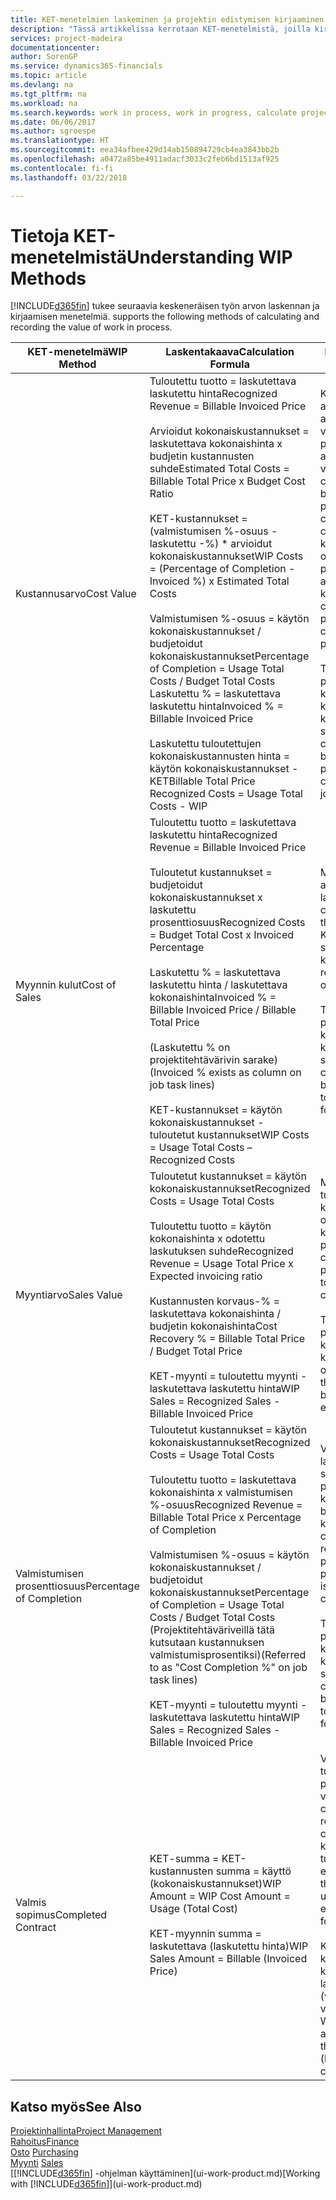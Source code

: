 ```yaml
---
title: KET-menetelmien laskeminen ja projektin edistymisen kirjaaminen| Microsoft Docs
description: "Tässä artikkelissa kerrotaan KET-menetelmistä, joilla kirjataan, seurataan ja lasketaan keskeneräisen projektien rahoitustietoja."
services: project-madeira
documentationcenter: 
author: SorenGP
ms.service: dynamics365-financials
ms.topic: article
ms.devlang: na
ms.tgt_pltfrm: na
ms.workload: na
ms.search.keywords: work in process, work in progress, calculate project WIP
ms.date: 06/06/2017
ms.author: sgroespe
ms.translationtype: HT
ms.sourcegitcommit: eea34afbee429d14ab150894729cb4ea3843bb2b
ms.openlocfilehash: a0472a85be4911adacf3033c2feb6bd1513af925
ms.contentlocale: fi-fi
ms.lasthandoff: 03/22/2018

---
```

# <a name="understanding-wip-methods"></a><span data-ttu-id="60aa3-103">Tietoja KET-menetelmistä</span><span class="sxs-lookup"><span data-stu-id="60aa3-103">Understanding WIP Methods</span></span>
[!INCLUDE[d365fin](includes/d365fin_md.md)]<span data-ttu-id="60aa3-104"> tukee seuraavia keskeneräisen työn arvon laskennan ja kirjaamisen menetelmiä.</span><span class="sxs-lookup"><span data-stu-id="60aa3-104"> supports the following methods of calculating and recording the value of work in process.</span></span>

| <span data-ttu-id="60aa3-105">KET-menetelmä</span><span class="sxs-lookup"><span data-stu-id="60aa3-105">WIP Method</span></span> | <span data-ttu-id="60aa3-106">Laskentakaava</span><span class="sxs-lookup"><span data-stu-id="60aa3-106">Calculation Formula</span></span> | <span data-ttu-id="60aa3-107">Laskennan kuvaus</span><span class="sxs-lookup"><span data-stu-id="60aa3-107">Calculation Description</span></span> |
| --- | --- | --- |
| <span data-ttu-id="60aa3-108">Kustannusarvo</span><span class="sxs-lookup"><span data-stu-id="60aa3-108">Cost Value</span></span> |<span data-ttu-id="60aa3-109">Tuloutettu tuotto = laskutettava laskutettu hinta</span><span class="sxs-lookup"><span data-stu-id="60aa3-109">Recognized Revenue = Billable Invoiced Price</span></span><br /><br /> <span data-ttu-id="60aa3-110">Arvioidut kokonaiskustannukset = laskutettava kokonaishinta x budjetin kustannusten suhde</span><span class="sxs-lookup"><span data-stu-id="60aa3-110">Estimated Total Costs = Billable Total Price x Budget Cost Ratio</span></span><br /><br /> <span data-ttu-id="60aa3-111">KET-kustannukset = (valmistumisen %-osuus - laskutettu -%) \* arvioidut kokonaiskustannukset</span><span class="sxs-lookup"><span data-stu-id="60aa3-111">WIP Costs = (Percentage of Completion - Invoiced %) x Estimated Total Costs</span></span><br /><br /> <span data-ttu-id="60aa3-112">Valmistumisen %-osuus = käytön kokonaiskustannukset / budjetoidut kokonaiskustannukset</span><span class="sxs-lookup"><span data-stu-id="60aa3-112">Percentage of Completion = Usage Total Costs / Budget Total Costs</span></span><br /> <span data-ttu-id="60aa3-113">Laskutettu % = laskutettava laskutettu hinta</span><span class="sxs-lookup"><span data-stu-id="60aa3-113">Invoiced % = Billable Invoiced Price</span></span><br /><br /> <span data-ttu-id="60aa3-114">Laskutettu tuloutettujen kokonaiskustannusten hinta = käytön kokonaiskustannukset - KET</span><span class="sxs-lookup"><span data-stu-id="60aa3-114">Billable Total Price Recognized Costs = Usage Total Costs - WIP</span></span> |<span data-ttu-id="60aa3-115">Kustannusarvon laskelmat aloitetaan laskemalla tuotettujen arvo. Se tehdään ottamalla osa valmistumisen prosenttiosuuteen perustuvista arvioiduista kustannuksista.</span><span class="sxs-lookup"><span data-stu-id="60aa3-115">Cost value calculations start by calculating the value of what has been provided by taking a proportion of the estimated total costs based on percentage of completion.</span></span> <span data-ttu-id="60aa3-116">Laskutetut kustannukset vähennetään ottamalla osa laskutettuun prosenttiin perustuvista arvioiduista kokonaiskustannuksista.</span><span class="sxs-lookup"><span data-stu-id="60aa3-116">Invoiced costs are subtracted by taking a proportion of the estimated total costs based on the invoiced percentage.</span></span><br /><br /> <span data-ttu-id="60aa3-117">Tämä laskenta vaatii, että koko projektin laskutettava kokonaishinta, budjetoitu kokonaishinta ja budjetoidut kokonaiskustannukset on syötettävä oikein.</span><span class="sxs-lookup"><span data-stu-id="60aa3-117">This calculation requires that the billable total price, budget total price, and budget total costs be correctly entered for the whole job.</span></span> |
| <span data-ttu-id="60aa3-118">Myynnin kulut</span><span class="sxs-lookup"><span data-stu-id="60aa3-118">Cost of Sales</span></span> |<span data-ttu-id="60aa3-119">Tuloutettu tuotto = laskutettava laskutettu hinta</span><span class="sxs-lookup"><span data-stu-id="60aa3-119">Recognized Revenue = Billable Invoiced Price</span></span><br /><br /> <span data-ttu-id="60aa3-120">Tuloutetut kustannukset = budjetoidut kokonaiskustannukset x laskutettu prosenttiosuus</span><span class="sxs-lookup"><span data-stu-id="60aa3-120">Recognized Costs = Budget Total Cost x Invoiced Percentage</span></span><br /><br /> <span data-ttu-id="60aa3-121">Laskutettu % = laskutettava laskutettu hinta / laskutettava kokonaishinta</span><span class="sxs-lookup"><span data-stu-id="60aa3-121">Invoiced % = Billable Invoiced Price / Billable Total Price</span></span><br /><br /> <span data-ttu-id="60aa3-122">(Laskutettu % on projektitehtävärivin sarake)</span><span class="sxs-lookup"><span data-stu-id="60aa3-122">(Invoiced % exists as column on job task lines)</span></span><br /><br /> <span data-ttu-id="60aa3-123">KET-kustannukset = käytön kokonaiskustannukset - tuloutetut kustannukset</span><span class="sxs-lookup"><span data-stu-id="60aa3-123">WIP Costs = Usage Total Costs – Recognized Costs</span></span> |<span data-ttu-id="60aa3-124">Myynnin kulujen laskeminen alkaa tuloutettujen kustannusten laskemisella.</span><span class="sxs-lookup"><span data-stu-id="60aa3-124">Cost of sales calculations begin by calculating the recognized costs.</span></span> <span data-ttu-id="60aa3-125">Kustannukset tuloutetaan suhteessa budjetin kokonaiskustannuksiin.</span><span class="sxs-lookup"><span data-stu-id="60aa3-125">Costs are recognized proportionally based on budget total costs.</span></span><br /><br /> <span data-ttu-id="60aa3-126">Tämä laskenta vaatii, että koko projektin laskutettava kokonaishinta ja budjetin kokonaiskustannukset on syötettävä oikein.</span><span class="sxs-lookup"><span data-stu-id="60aa3-126">This calculation requires that the billable total price and budget total costs be correctly entered for the whole job.</span></span> |
| <span data-ttu-id="60aa3-127">Myyntiarvo</span><span class="sxs-lookup"><span data-stu-id="60aa3-127">Sales Value</span></span> |<span data-ttu-id="60aa3-128">Tuloutetut kustannukset = käytön kokonaiskustannukset</span><span class="sxs-lookup"><span data-stu-id="60aa3-128">Recognized Costs = Usage Total Costs</span></span><br /><br /> <span data-ttu-id="60aa3-129">Tuloutettu tuotto = käytön kokonaishinta x odotettu laskutuksen suhde</span><span class="sxs-lookup"><span data-stu-id="60aa3-129">Recognized Revenue = Usage Total Price x Expected invoicing ratio</span></span><br /><br /> <span data-ttu-id="60aa3-130">Kustannusten korvaus-% = laskutettava kokonaishinta / budjetin kokonaishinta</span><span class="sxs-lookup"><span data-stu-id="60aa3-130">Cost Recovery % = Billable Total Price / Budget Total Price</span></span><br /><br /> <span data-ttu-id="60aa3-131">KET-myynti = tuloutettu myynti - laskutettava laskutettu hinta</span><span class="sxs-lookup"><span data-stu-id="60aa3-131">WIP Sales = Recognized Sales - Billable Invoiced Price</span></span> |<span data-ttu-id="60aa3-132">Myyntiarvon laskelmat tulouttavat tuoton suhteessa käytön kokonaiskustannuksiin ja odotettuihin kustannuksiin korvaussuhteen perusteella.</span><span class="sxs-lookup"><span data-stu-id="60aa3-132">Sales value calculations recognize revenue proportionally based on usage total costs and the expected cost recovery ratio.</span></span><br /><br /> <span data-ttu-id="60aa3-133">Tämä laskenta vaatii, että koko projektin laskutettava kokonaishinta ja budjetin kokonaishinta on syötettävä oikein.</span><span class="sxs-lookup"><span data-stu-id="60aa3-133">This calculation requires that the billable total price and budget total price be correctly entered for the whole job.</span></span> |
| <span data-ttu-id="60aa3-134">Valmistumisen prosenttiosuus</span><span class="sxs-lookup"><span data-stu-id="60aa3-134">Percentage of Completion</span></span> |<span data-ttu-id="60aa3-135">Tuloutetut kustannukset = käytön kokonaiskustannukset</span><span class="sxs-lookup"><span data-stu-id="60aa3-135">Recognized Costs = Usage Total Costs</span></span><br /><br /> <span data-ttu-id="60aa3-136">Tuloutettu tuotto = laskutettava kokonaishinta x valmistumisen %-osuus</span><span class="sxs-lookup"><span data-stu-id="60aa3-136">Recognized Revenue = Billable Total Price x Percentage of Completion</span></span><br /><br /> <span data-ttu-id="60aa3-137">Valmistumisen %-osuus = käytön kokonaiskustannukset / budjetoidut kokonaiskustannukset</span><span class="sxs-lookup"><span data-stu-id="60aa3-137">Percentage of Completion = Usage Total Costs / Budget Total Costs</span></span><br /> <span data-ttu-id="60aa3-138">(Projektitehtäväriveillä tätä kutsutaan kustannuksen valmistumisprosentiksi)</span><span class="sxs-lookup"><span data-stu-id="60aa3-138">(Referred to as "Cost Completion %" on job task lines)</span></span><br /><br /> <span data-ttu-id="60aa3-139">KET-myynti = tuloutettu myynti - laskutettava laskutettu hinta</span><span class="sxs-lookup"><span data-stu-id="60aa3-139">WIP Sales = Recognized Sales - Billable Invoiced Price</span></span> |<span data-ttu-id="60aa3-140">Valmistumisen %-osuuden laskennat tulouttavat tuoton suhteessa valmistumisen prosenttiosuuteen (eli käytön kokonaiskustannuksiin ja budjetin kustannuksiin).</span><span class="sxs-lookup"><span data-stu-id="60aa3-140">Percentage of completion calculations recognize revenue proportionally based on the percentage of completion, that is, usage total costs vs. budget costs.</span></span><br /><br /> <span data-ttu-id="60aa3-141">Tämä laskenta vaatii, että koko projektin laskutettava kokonaishinta ja budjetin kokonaiskustannukset on syötettävä oikein.</span><span class="sxs-lookup"><span data-stu-id="60aa3-141">This calculation requires that the billable total price and budget total costs be correctly entered for the whole job.</span></span> |
| <span data-ttu-id="60aa3-142">Valmis sopimus</span><span class="sxs-lookup"><span data-stu-id="60aa3-142">Completed Contract</span></span> |<span data-ttu-id="60aa3-143">KET-summa = KET-kustannusten summa = käyttö (kokonaiskustannukset)</span><span class="sxs-lookup"><span data-stu-id="60aa3-143">WIP Amount = WIP Cost Amount = Usage (Total Cost)</span></span><br /><br /> <span data-ttu-id="60aa3-144">KET-myynnin summa = laskutettava (laskutettu hinta)</span><span class="sxs-lookup"><span data-stu-id="60aa3-144">WIP Sales Amount = Billable (Invoiced Price)</span></span> |<span data-ttu-id="60aa3-145">Valmis sopimus ei tulouta tuottoa ja kustannuksia ennen projektin valmistumista.</span><span class="sxs-lookup"><span data-stu-id="60aa3-145">Completed contract does not recognize revenue and costs until the job is complete.</span></span> <span data-ttu-id="60aa3-146">Tästä voi olla hyötyä, kun projektin kustannusten ja tuoton arviointi on hyvin epävarmaa.</span><span class="sxs-lookup"><span data-stu-id="60aa3-146">You may want to do this when there is high uncertainty around the estimates of costs and revenue for the job.</span></span><br /><br /> <span data-ttu-id="60aa3-147">Kaikki käyttö kirjataan KET-kustannusten tilille (saatavat) ja kaikki laskutettu myynti kirjataan laskutetun KET-myynnin tilille (velat), kunnes projekti on valmis.</span><span class="sxs-lookup"><span data-stu-id="60aa3-147">All usage is posted to the WIP Costs account (asset) and all invoiced sales are posted to the WIP Invoiced Sales account (liability) until the job is complete.</span></span> |

## <a name="see-also"></a><span data-ttu-id="60aa3-148">Katso myös</span><span class="sxs-lookup"><span data-stu-id="60aa3-148">See Also</span></span>
[<span data-ttu-id="60aa3-149">Projektinhallinta</span><span class="sxs-lookup"><span data-stu-id="60aa3-149">Project Management</span></span>](projects-manage-projects.md)  
[<span data-ttu-id="60aa3-150">Rahoitus</span><span class="sxs-lookup"><span data-stu-id="60aa3-150">Finance</span></span>](finance.md)  
<span data-ttu-id="60aa3-151">[Osto](purchasing-manage-purchasing.md)       </span><span class="sxs-lookup"><span data-stu-id="60aa3-151">[Purchasing](purchasing-manage-purchasing.md)       </span></span>  
<span data-ttu-id="60aa3-152">[Myynti](sales-manage-sales.md)    </span><span class="sxs-lookup"><span data-stu-id="60aa3-152">[Sales](sales-manage-sales.md)    </span></span>  
<span data-ttu-id="60aa3-153">[[!INCLUDE[d365fin](includes/d365fin_md.md)] -ohjelman käyttäminen](ui-work-product.md)</span><span class="sxs-lookup"><span data-stu-id="60aa3-153">[Working with [!INCLUDE[d365fin](includes/d365fin_md.md)]](ui-work-product.md)</span></span>  

